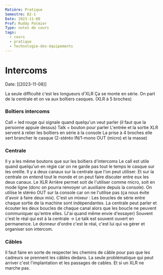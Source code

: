 ```yaml
---
Matière: Pratique
Semestre: B2-1
Date: 2023-11-08
Prof: Ruddy Palmier
Type: notes de cours
tags:
  - cours
  - pratique
  - Technologie-des-équipements
---
```

# Intercoms
Date: [[2023-11-08]] 

La seule difficulté c'est les longueurs d'XLR 
Ça se monte en série. On part de la centrale et on va aux boîtiers casques. (XLR à 5 broches) 
### Boîtiers intercoms 
Call = led rouge qui signale quand quelqu'un veut parler (il faut que la personne appuie dessus)
Talk = bouton pour parler
L'entrée et la sortie XLR servent à relier les boîtiers en série à la console 
La prise à 4 broches elle sert  brancher le casque (2-stéréo IN/1-mono OUT (micro) et la masse) 

### Centrale 
Il y a les même boutons que sur les boîtiers d'intercoms 
Le call est utile quand quelqu'un en régie car on ne garde pas tout le temps le casque sur les oreille.
Il y a deux canaux sur la centrale que l'on peut utiliser. Et sur la centrale on entend tout le monde et on peut faire discuter entre eux les deux canaux. 
Le XLR Arrière permet soit de l'utiliser comme micro, soit en mode ligne (donc on pourra renvoyer un auxiliaire depuis la console). 
On utilise le stéréo OUT sur la console car on ne l'utilise pas (ça nous évite d'avoir à faire deux mix).
C'est un mixeur : Les boucles de série entre chaque sortie de la machine sont indépendantes. La centrale peut parler et écouter les deux boucles de chaque canal alors que les boucle ne peuvent communiquer qu'entre elles. (J'ai quand même envie d'essayer)
Souvent c'est le réal qui est à la centrale → Le talk est souvent ouvert en permanence. 
Le donneur d'ordre c'est le réal, c'est lui qui va gérer et organiser son intercom. 

### Câbles 
Il faut faire en sorte de respecter les chemins de câble pour pas que les cadreurs se prennent les câbles dedans. 
La seule problématique qui peut arriver c'est l'implantation et les passages de cables. Et si un XLR ne marche pas. 

